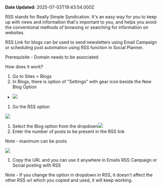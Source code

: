 **Date Updated:** 2025-07-03T19:43:54.000Z
  
  
RSS stands for Really Simple Syndication. It's an easy way for you to keep up with news and information that's important to you, and helps you avoid the conventional methods of browsing or searching for information on websites. 
  
  
RSS Link for blogs can be used to send newsletters using Email Campaign or scheduling post automation using RSS function in Social Planner. 

  
Prerequisite - Domain needs to be associated 
  
  
How does it work?

1. Go to Sites > Blogs
2. In Blogs, there is option of "Settings" with gear icon beside the New Blog Option
* ![](https://s3.amazonaws.com/cdn.freshdesk.com/data/helpdesk/attachments/production/155026313380/original/OfQc5_al7BKYt2n7UQGhm3oL2WIQTnl3Og.jpeg?1716234038)
1. Go the RSS option

![](https://s3.amazonaws.com/cdn.freshdesk.com/data/helpdesk/attachments/production/155026313382/original/6SLRC5Ve8aKnp9ouZpFw_P-O-fOih5C7Lg.jpeg?1716234038)

1. Select the Blog option from the dropdown![](https://s3.amazonaws.com/cdn.freshdesk.com/data/helpdesk/attachments/production/155026313379/original/zll8HmT323MP9pNgg8cRKsAtR2rEQbXqcQ.png?1716234038)
2. Enter the number of posts to be present in the RSS link

Note - maximum can be posts

  
![](https://s3.amazonaws.com/cdn.freshdesk.com/data/helpdesk/attachments/production/155026313381/original/lFry0SRzREsuXDfeyTnHoSma1uCov2RwyA.jpeg?1716234038)

1. Copy the URL and you can use it anywhere in Emails RSS Campaign or Social posting with RSS

Note - If you change the option in dropdown in RSS, it doesn't affect the other RSS url which you copied and used, it will keep working.

  